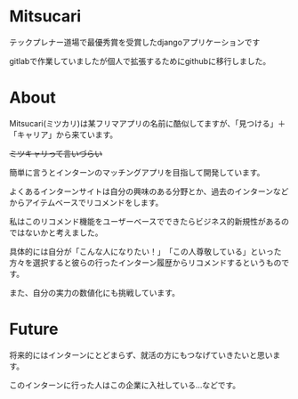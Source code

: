 # Mitsucari
テックプレナー道場で最優秀賞を受賞したdjangoアプリケーションです

gitlabで作業していましたが個人で拡張するためにgithubに移行しました。

# About
Mitsucari(ミツカリ)は某フリマアプリの名前に酷似してますが、「見つける」＋「キャリア」から来ています。

~~ミツキャリって言いづらい~~

簡単に言うとインターンのマッチングアプリを目指して開発しています。

よくあるインターンサイトは自分の興味のある分野とか、過去のインターンなどからアイテムベースでリコメンドをします。

私はこのリコメンド機能をユーザーベースでできたらビジネス的新規性があるのではないかと考えました。

具体的には自分が「こんな人になりたい！」　「この人尊敬している」といった方々を選択すると彼らの行ったインターン履歴からリコメンドするというものです。

また、自分の実力の数値化にも挑戦しています。

# Future
将来的にはインターンにとどまらず、就活の方にもつなげていきたいと思います。

このインターンに行った人はこの企業に入社している...などです。
